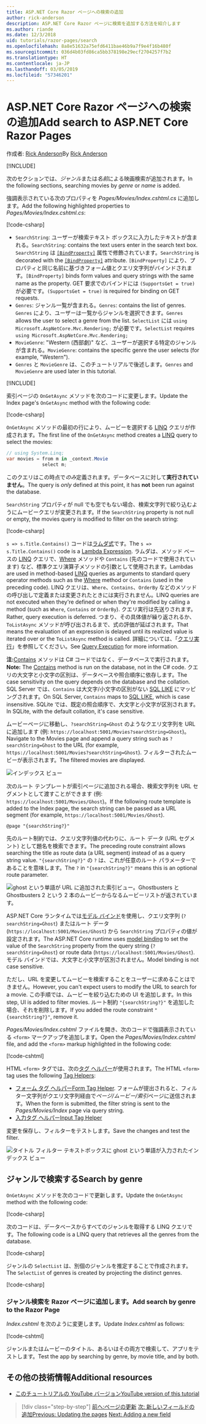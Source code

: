 ```yaml
---
title: ASP.NET Core Razor ページへの検索の追加
author: rick-anderson
description: ASP.NET Core Razor ページに検索を追加する方法を紹介します
ms.author: riande
ms.date: 12/3/2018
uid: tutorials/razor-pages/search
ms.openlocfilehash: 8a8e51632a75efd6411bae46b9a7f9e4f16b480f
ms.sourcegitcommit: 036d4b03fd86ca5bb378198e29ecf2704257f7b2
ms.translationtype: HT
ms.contentlocale: ja-JP
ms.lasthandoff: 03/05/2019
ms.locfileid: "57346201"
---
```

# <a name="add-search-to-aspnet-core-razor-pages"></a><span data-ttu-id="48acc-103">ASP.NET Core Razor ページへの検索の追加</span><span class="sxs-lookup"><span data-stu-id="48acc-103">Add search to ASP.NET Core Razor Pages</span></span>

<span data-ttu-id="48acc-104">作成者: [Rick Anderson](https://twitter.com/RickAndMSFT)</span><span class="sxs-lookup"><span data-stu-id="48acc-104">By [Rick Anderson](https://twitter.com/RickAndMSFT)</span></span>

[!INCLUDE[](~/includes/rp/download.md)]

<span data-ttu-id="48acc-105">次のセクションでは、*ジャンル*または*名前*による映画検索が追加されます。</span><span class="sxs-lookup"><span data-stu-id="48acc-105">In the following sections, searching movies by *genre* or *name* is added.</span></span>

<span data-ttu-id="48acc-106">強調表示されている次のプロパティを *Pages/Movies/Index.cshtml.cs* に追加します。</span><span class="sxs-lookup"><span data-stu-id="48acc-106">Add the following highlighted properties to *Pages/Movies/Index.cshtml.cs*:</span></span>

[!code-csharp[](razor-pages-start/sample/RazorPagesMovie22/Pages/Movies/Index.cshtml.cs?name=snippet_newProps&highlight=11-999)]

* <span data-ttu-id="48acc-107">`SearchString`: ユーザーが検索テキスト ボックスに入力したテキストが含まれる。</span><span class="sxs-lookup"><span data-stu-id="48acc-107">`SearchString`: contains the text users enter in the search text box.</span></span> <span data-ttu-id="48acc-108">`SearchString` は [`[BindProperty]`](/dotnet/api/microsoft.aspnetcore.mvc.bindpropertyattribute) 属性で修飾されています。</span><span class="sxs-lookup"><span data-stu-id="48acc-108">`SearchString` is decorated with the [`[BindProperty]`](/dotnet/api/microsoft.aspnetcore.mvc.bindpropertyattribute) attribute.</span></span> <span data-ttu-id="48acc-109">`[BindProperty]` により、プロパティと同じ名前に基づきフォーム値とクエリ文字列がバインドされます。</span><span class="sxs-lookup"><span data-stu-id="48acc-109">`[BindProperty]` binds form values and query strings with the same name as the property.</span></span> <span data-ttu-id="48acc-110">GET 要求でのバインドには `(SupportsGet = true)` が必要です。</span><span class="sxs-lookup"><span data-stu-id="48acc-110">`(SupportsGet = true)` is required for binding on GET requests.</span></span>
* <span data-ttu-id="48acc-111">`Genres`: ジャンル一覧が含まれる。</span><span class="sxs-lookup"><span data-stu-id="48acc-111">`Genres`: contains the list of genres.</span></span> <span data-ttu-id="48acc-112">`Genres` により、ユーザーは一覧からジャンルを選択できます。</span><span class="sxs-lookup"><span data-stu-id="48acc-112">`Genres` allows the user to select a genre from the list.</span></span> <span data-ttu-id="48acc-113">`SelectList` には `using Microsoft.AspNetCore.Mvc.Rendering;` が必要です。</span><span class="sxs-lookup"><span data-stu-id="48acc-113">`SelectList` requires `using Microsoft.AspNetCore.Mvc.Rendering;`</span></span>
* <span data-ttu-id="48acc-114">`MovieGenre`: "Western (西部劇)" など、ユーザーが選択する特定のジャンルが含まれる。</span><span class="sxs-lookup"><span data-stu-id="48acc-114">`MovieGenre`: contains the specific genre the user selects (for example, "Western").</span></span>
* <span data-ttu-id="48acc-115">`Genres` と `MovieGenre` は、このチュートリアルで後述します。</span><span class="sxs-lookup"><span data-stu-id="48acc-115">`Genres` and `MovieGenre` are used later in this tutorial.</span></span>

[!INCLUDE[](~/includes/bind-get.md)]

<span data-ttu-id="48acc-116">索引ページの `OnGetAsync` メソッドを次のコードに変更します。</span><span class="sxs-lookup"><span data-stu-id="48acc-116">Update the Index page's `OnGetAsync` method with the following code:</span></span>

[!code-csharp[](razor-pages-start/sample/RazorPagesMovie22/Pages/Movies/Index.cshtml.cs?name=snippet_1stSearch)]

<span data-ttu-id="48acc-117">`OnGetAsync` メソッドの最初の行により、ムービーを選択する [LINQ](/dotnet/csharp/programming-guide/concepts/linq/) クエリが作成されます。</span><span class="sxs-lookup"><span data-stu-id="48acc-117">The first line of the `OnGetAsync` method creates a [LINQ](/dotnet/csharp/programming-guide/concepts/linq/) query to select the movies:</span></span>

```csharp
// using System.Linq;
var movies = from m in _context.Movie
             select m;
```

<span data-ttu-id="48acc-118">このクエリはこの時点で*のみ*定義されます。データベースに対して**実行されていません**。</span><span class="sxs-lookup"><span data-stu-id="48acc-118">The query is *only* defined at this point, it has **not** been run against the database.</span></span>

<span data-ttu-id="48acc-119">`SearchString` プロパティが null でも空でもない場合、検索文字列で絞り込むようにムービークエリが変更されます。</span><span class="sxs-lookup"><span data-stu-id="48acc-119">If the `SearchString` property is not null or empty, the movies query is modified to filter on the search string:</span></span>

[!code-csharp[](razor-pages-start/sample/RazorPagesMovie22/Pages/Movies/Index.cshtml.cs?name=snippet_SearchNull)]

<span data-ttu-id="48acc-120">`s => s.Title.Contains()` コードは[ラムダ式](/dotnet/csharp/programming-guide/statements-expressions-operators/lambda-expressions)です。</span><span class="sxs-lookup"><span data-stu-id="48acc-120">The `s => s.Title.Contains()` code is a [Lambda Expression](/dotnet/csharp/programming-guide/statements-expressions-operators/lambda-expressions).</span></span> <span data-ttu-id="48acc-121">ラムダは、メソッド ベースの [LINQ](/dotnet/csharp/programming-guide/concepts/linq/) クエリで、[Where](/dotnet/csharp/programming-guide/concepts/linq/query-syntax-and-method-syntax-in-linq) メソッドや `Contains` (先のコードで使用されています) など、標準クエリ演算子メソッドの引数として使用されます。</span><span class="sxs-lookup"><span data-stu-id="48acc-121">Lambdas are used in method-based [LINQ](/dotnet/csharp/programming-guide/concepts/linq/) queries as arguments to standard query operator methods such as the [Where](/dotnet/csharp/programming-guide/concepts/linq/query-syntax-and-method-syntax-in-linq) method or `Contains` (used in the preceding code).</span></span> <span data-ttu-id="48acc-122">LINQ クエリは、`Where`、`Contains`、`OrderBy` などのメソッドの呼び出しで定義または変更されたときには実行されません。</span><span class="sxs-lookup"><span data-stu-id="48acc-122">LINQ queries are not executed when they're defined or when they're modified by calling a method (such as `Where`, `Contains`  or `OrderBy`).</span></span> <span data-ttu-id="48acc-123">クエリ実行は先送りされます。</span><span class="sxs-lookup"><span data-stu-id="48acc-123">Rather, query execution is deferred.</span></span> <span data-ttu-id="48acc-124">つまり、その具体値が繰り返されるか、`ToListAsync` メソッドが呼び出されるまで、式の評価が延ばされます。</span><span class="sxs-lookup"><span data-stu-id="48acc-124">That means the evaluation of an expression is delayed until its realized value is iterated over or the `ToListAsync` method is called.</span></span> <span data-ttu-id="48acc-125">詳細については、「[クエリ実行](/dotnet/framework/data/adonet/ef/language-reference/query-execution)」を参照してください。</span><span class="sxs-lookup"><span data-stu-id="48acc-125">See [Query Execution](/dotnet/framework/data/adonet/ef/language-reference/query-execution) for more information.</span></span>

<span data-ttu-id="48acc-126">**注:**[Contains](/dotnet/api/system.data.objects.dataclasses.entitycollection-1.contains) メソッドは C# コードではなく、データベースで実行されます。</span><span class="sxs-lookup"><span data-stu-id="48acc-126">**Note:** The [Contains](/dotnet/api/system.data.objects.dataclasses.entitycollection-1.contains) method is run on the database, not in the C# code.</span></span> <span data-ttu-id="48acc-127">クエリの大文字と小文字の区別は、データベースや照合順序に依存します。</span><span class="sxs-lookup"><span data-stu-id="48acc-127">The case sensitivity on the query depends on the database and the collation.</span></span> <span data-ttu-id="48acc-128">SQL Server では、`Contains` は大文字/小文字の区別がない [SQL LIKE](/sql/t-sql/language-elements/like-transact-sql) にマッピングされます。</span><span class="sxs-lookup"><span data-stu-id="48acc-128">On SQL Server, `Contains` maps to [SQL LIKE](/sql/t-sql/language-elements/like-transact-sql), which is case insensitive.</span></span> <span data-ttu-id="48acc-129">SQLite では、既定の照合順序で、大文字と小文字が区別されます。</span><span class="sxs-lookup"><span data-stu-id="48acc-129">In SQLite, with the default collation, it's case sensitive.</span></span>

<span data-ttu-id="48acc-130">ムービーページに移動し、`?searchString=Ghost` のようなクエリ文字列を URL に追加します (例: `https://localhost:5001/Movies?searchString=Ghost`)。</span><span class="sxs-lookup"><span data-stu-id="48acc-130">Navigate to the Movies page and append a query string such as `?searchString=Ghost` to the URL (for example, `https://localhost:5001/Movies?searchString=Ghost`).</span></span> <span data-ttu-id="48acc-131">フィルターされたムービーが表示されます。</span><span class="sxs-lookup"><span data-stu-id="48acc-131">The filtered movies are displayed.</span></span>

![インデックス ビュー](search/_static/ghost.png)

<span data-ttu-id="48acc-133">次のルート テンプレートが索引ページに追加される場合、検索文字列を URL セグメントとして渡すことができます (例: `https://localhost:5001/Movies/Ghost`)。</span><span class="sxs-lookup"><span data-stu-id="48acc-133">If the following route template is added to the Index page, the search string can be passed as a URL segment (for example, `https://localhost:5001/Movies/Ghost`).</span></span>

```cshtml
@page "{searchString?}"
```

<span data-ttu-id="48acc-134">先のルート制約では、クエリ文字列値の代わりに、ルート データ (URL セグメント) として題名を検索できます。</span><span class="sxs-lookup"><span data-stu-id="48acc-134">The preceding route constraint allows searching the title as route data (a URL segment) instead of as a query string value.</span></span>  <span data-ttu-id="48acc-135">`"{searchString?}"` の `?` は、これが任意のルート パラメーターであることを意味します。</span><span class="sxs-lookup"><span data-stu-id="48acc-135">The `?` in `"{searchString?}"` means this is an optional route parameter.</span></span>

![ghost という単語が URL に追加された索引ビュー。Ghostbusters と Ghostbusters 2 という 2 本のムービーからなるムービーリストが返されています。](search/_static/g2.png)

<span data-ttu-id="48acc-137">ASP.NET Core ランタイムでは[モデル バインド](xref:mvc/models/model-binding)を使用し、クエリ文字列 (`?searchString=Ghost`) またはルート データ (`https://localhost:5001/Movies/Ghost`) から `SearchString` プロパティの値が設定されます。</span><span class="sxs-lookup"><span data-stu-id="48acc-137">The ASP.NET Core runtime uses [model binding](xref:mvc/models/model-binding) to set the value of the `SearchString` property from the query string (`?searchString=Ghost`) or route data (`https://localhost:5001/Movies/Ghost`).</span></span> <span data-ttu-id="48acc-138">モデル バインドでは、大文字と小文字が区別されません。</span><span class="sxs-lookup"><span data-stu-id="48acc-138">Model binding is not case sensitive.</span></span>

<span data-ttu-id="48acc-139">ただし、URL を変更してムービーを検索することをユーザーに求めることはできません。</span><span class="sxs-lookup"><span data-stu-id="48acc-139">However, you can't expect users to modify the URL to search for a movie.</span></span> <span data-ttu-id="48acc-140">この手順では、ムービーを絞り込むための UI を追加します。</span><span class="sxs-lookup"><span data-stu-id="48acc-140">In this step, UI is added to filter movies.</span></span> <span data-ttu-id="48acc-141">ルート制約 `"{searchString?}"` を追加した場合、それを削除します。</span><span class="sxs-lookup"><span data-stu-id="48acc-141">If you added the route constraint `"{searchString?}"`, remove it.</span></span>

<span data-ttu-id="48acc-142">*Pages/Movies/Index.cshtml* ファイルを開き、次のコードで強調表示されている `<form>` マークアップを追加します。</span><span class="sxs-lookup"><span data-stu-id="48acc-142">Open the *Pages/Movies/Index.cshtml* file, and add the `<form>` markup highlighted in the following code:</span></span>

[!code-cshtml[](razor-pages-start/sample/RazorPagesMovie22/Pages/Movies/Index2.cshtml?highlight=14-19&range=1-22)]

<span data-ttu-id="48acc-143">HTML `<form>` タグでは、次の[タグ ヘルパー](xref:mvc/views/tag-helpers/intro)が使用されます。</span><span class="sxs-lookup"><span data-stu-id="48acc-143">The HTML `<form>` tag uses the following [Tag Helpers](xref:mvc/views/tag-helpers/intro):</span></span>

* <span data-ttu-id="48acc-144">[フォーム タグ ヘルパー](xref:mvc/views/working-with-forms#the-form-tag-helper)</span><span class="sxs-lookup"><span data-stu-id="48acc-144">[Form Tag Helper](xref:mvc/views/working-with-forms#the-form-tag-helper).</span></span> <span data-ttu-id="48acc-145">フォームが提出されると、フィルター文字列がクエリ文字列経由で*ページ/ムービー/索引*ページに送信されます。</span><span class="sxs-lookup"><span data-stu-id="48acc-145">When the form is submitted, the filter string is sent to the *Pages/Movies/Index* page via query string.</span></span>
* [<span data-ttu-id="48acc-146">入力タグ ヘルパー</span><span class="sxs-lookup"><span data-stu-id="48acc-146">Input Tag Helper</span></span>](xref:mvc/views/working-with-forms#the-input-tag-helper)

<span data-ttu-id="48acc-147">変更を保存し、フィルターをテストします。</span><span class="sxs-lookup"><span data-stu-id="48acc-147">Save the changes and test the filter.</span></span>

![タイトル フィルター テキストボックスに ghost という単語が入力されたインデックス ビュー](search/_static/filter.png)

## <a name="search-by-genre"></a><span data-ttu-id="48acc-149">ジャンルで検索する</span><span class="sxs-lookup"><span data-stu-id="48acc-149">Search by genre</span></span>

<span data-ttu-id="48acc-150">`OnGetAsync` メソッドを次のコードで更新します。</span><span class="sxs-lookup"><span data-stu-id="48acc-150">Update the `OnGetAsync` method with the following code:</span></span>

[!code-csharp[](razor-pages-start/sample/RazorPagesMovie22/Pages/Movies/Index.cshtml.cs?name=snippet_SearchGenre)]

<span data-ttu-id="48acc-151">次のコードは、データベースからすべてのジャンルを取得する LINQ クエリです。</span><span class="sxs-lookup"><span data-stu-id="48acc-151">The following code is a LINQ query that retrieves all the genres from the database.</span></span>

[!code-csharp[](razor-pages-start/sample/RazorPagesMovie22/Pages/Movies/Index.cshtml.cs?name=snippet_LINQ)]

<span data-ttu-id="48acc-152">ジャンルの `SelectList` は、別個のジャンルを推定することで作成されます。</span><span class="sxs-lookup"><span data-stu-id="48acc-152">The `SelectList` of genres is created by projecting the distinct genres.</span></span>

[!code-csharp[](razor-pages-start/sample/RazorPagesMovie22/Pages/Movies/Index.cshtml.cs?name=snippet_SelectList)]

### <a name="add-search-by-genre-to-the-razor-page"></a><span data-ttu-id="48acc-153">ジャンル検索を Razor ページに追加します。</span><span class="sxs-lookup"><span data-stu-id="48acc-153">Add search by genre to the Razor Page</span></span>

<span data-ttu-id="48acc-154">*Index.cshtml* を次のように変更します。</span><span class="sxs-lookup"><span data-stu-id="48acc-154">Update *Index.cshtml* as follows:</span></span>

[!code-cshtml[](razor-pages-start/sample/RazorPagesMovie22/Pages/Movies/IndexFormGenreNoRating.cshtml?highlight=16-18&range=1-26)]

<span data-ttu-id="48acc-155">ジャンルまたはムービーのタイトル、あるいはその両方で検索して、アプリをテストします。</span><span class="sxs-lookup"><span data-stu-id="48acc-155">Test the app by searching by genre, by movie title, and by both.</span></span>

## <a name="additional-resources"></a><span data-ttu-id="48acc-156">その他の技術情報</span><span class="sxs-lookup"><span data-stu-id="48acc-156">Additional resources</span></span>

* [<span data-ttu-id="48acc-157">このチュートリアルの YouTube バージョン</span><span class="sxs-lookup"><span data-stu-id="48acc-157">YouTube version of this tutorial</span></span>](https://youtu.be/4B6pHtdyo08)


> [!div class="step-by-step"]
> <span data-ttu-id="48acc-158">[前へ:ページの更新](xref:tutorials/razor-pages/da1)
> [次: 新しいフィールドの追加](xref:tutorials/razor-pages/new-field)</span><span class="sxs-lookup"><span data-stu-id="48acc-158">[Previous: Updating the pages](xref:tutorials/razor-pages/da1)
[Next: Adding a new field](xref:tutorials/razor-pages/new-field)</span></span>
